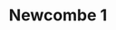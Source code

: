 ---
title: 'Newcombe 1'
description: ''
credit: 'Place Holder'
style: ''
project: 'Newcombe'
type: 'photo'
pathToImage: '/gallery/newcombe-1.jpg'
alt: 'Newcombe 1'
width: 2160
height: 1375
priority: 1
...